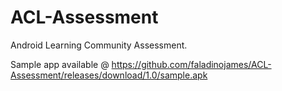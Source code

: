 # ACL-Assessment
Android Learning Community Assessment.

Sample app available @ https://github.com/faladinojames/ACL-Assessment/releases/download/1.0/sample.apk
